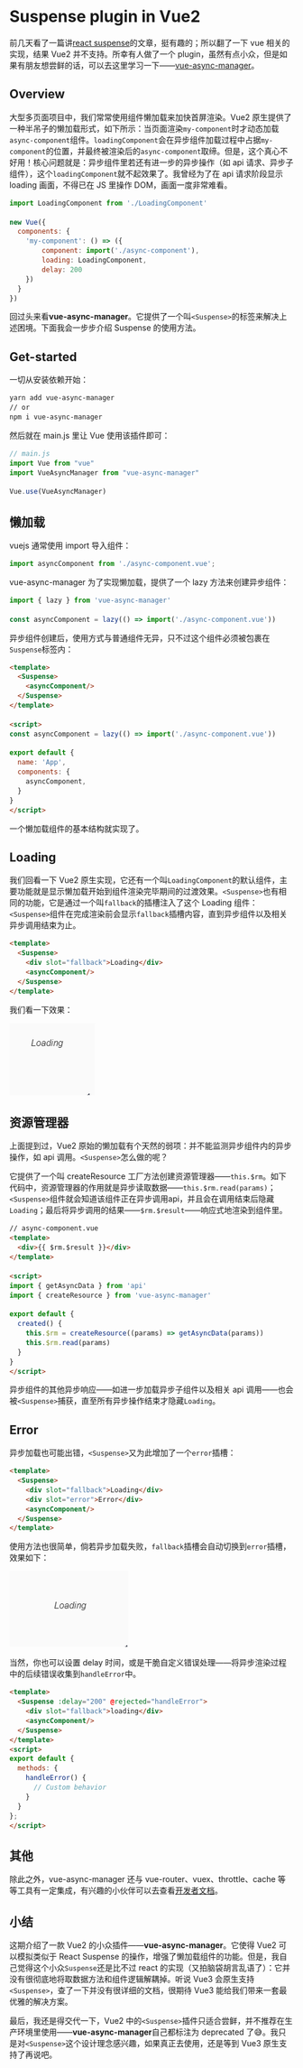 # Suspense plugin in Vue2

前几天看了一篇讲[react suspense][0]的文章，挺有趣的；所以翻了一下 vue 相关的实现，结果 Vue2 并不支持。所幸有人做了一个 plugin，虽然有点小众，但是如果有朋友想尝鲜的话，可以去这里学习一下——[vue-async-manager][1]。

## Overview

大型多页面项目中，我们常常使用组件懒加载来加快首屏渲染。Vue2 原生提供了一种半吊子的懒加载形式，如下所示：当页面渲染`my-component`时才动态加载`async-component`组件。`loadingComponent`会在异步组件加载过程中占据`my-component`的位置，并最终被渲染后的`async-component`取缔。但是，这个真心不好用！核心问题就是：异步组件里若还有进一步的异步操作（如 api 请求、异步子组件），这个`loadingComponent`就不起效果了。我曾经为了在 api 请求阶段显示 loading 画面，不得已在 JS 里操作 DOM，画面一度非常难看。

```javascript
import LoadingComponent from './LoadingComponent'

new Vue({
  components: {
    'my-component': () => ({
        component: import('./async-component'),
        loading: LoadingComponent,
        delay: 200
    })
  }
})
```

回过头来看**vue-async-manager**。它提供了一个叫`<Suspense>`的标签来解决上述困境。下面我会一步步介绍 Suspense 的使用方法。

## Get-started

 一切从安装依赖开始：

```bash
yarn add vue-async-manager
// or
npm i vue-async-manager
```

然后就在 main.js 里让 Vue 使用该插件即可：

```javascript
// main.js
import Vue from "vue"
import VueAsyncManager from "vue-async-manager"

Vue.use(VueAsyncManager)
```

## 懒加载

vuejs 通常使用 import 导入组件：

```javascript
import asyncComponent from './async-component.vue';
```

vue-async-manager 为了实现懒加载，提供了一个 lazy 方法来创建异步组件：

```javascript
import { lazy } from 'vue-async-manager'

const asyncComponent = lazy(() => import('./async-component.vue'))
```

异步组件创建后，使用方式与普通组件无异，只不过这个组件必须被包裹在`Suspense`标签内：

```html
<template>
  <Suspense>
    <asyncComponent/>
  </Suspense>
</template>

<script>
const asyncComponent = lazy(() => import('./async-component.vue'))

export default {
  name: 'App',
  components: {
    asyncComponent,
  }
}
</script>
```

一个懒加载组件的基本结构就实现了。

## Loading

我们回看一下 Vue2 原生实现，它还有一个叫`LoadingComponent`的默认组件，主要功能就是显示懒加载开始到组件渲染完毕期间的过渡效果。`<Suspense>`也有相同的功能，它是通过一个叫`fallback`的插槽注入了这个 Loading 组件：`<Suspense>`组件在完成渲染前会显示`fallback`插槽内容，直到异步组件以及相关异步调用结束为止。

```html
<template>
  <Suspense>
    <div slot="fallback">Loading</div>
    <asyncComponent/>
  </Suspense>
</template>
```

我们看一下效果：

![Loading][2]

## 资源管理器

上面提到过，Vue2 原始的懒加载有个天然的弱项：并不能监测异步组件内的异步操作，如 api 调用。`<Suspense>`怎么做的呢？

它提供了一个叫 createResource 工厂方法创建资源管理器——`this.$rm`。如下代码中，资源管理器的作用就是异步读取数据——`this.$rm.read(params)`；`<Suspense>`组件就会知道该组件正在异步调用api，并且会在调用结束后隐藏`Loading`；最后将异步调用的结果——`$rm.$result`——响应式地渲染到组件里。


```html
// async-component.vue
<template>
  <div>{{ $rm.$result }}</div>
</template>

<script>
import { getAsyncData } from 'api'
import { createResource } from 'vue-async-manager'

export default {
  created() {
    this.$rm = createResource((params) => getAsyncData(params))
    this.$rm.read(params)
  }
}
</script>
```

异步组件的其他异步响应——如进一步加载异步子组件以及相关 api 调用——也会被`<Suspense>`捕获，直至所有异步操作结束才隐藏`Loading`。

## Error

异步加载也可能出错，`<Suspense>`又为此增加了一个`error`插槽：

```html
<template>
  <Suspense>
    <div slot="fallback">Loading</div>
    <div slot="error">Error</div>
    <asyncComponent/>
  </Suspense>
</template>
```

使用方法也很简单，倘若异步加载失败，`fallback`插槽会自动切换到`error`插槽，效果如下：

![Error][3]

当然，你也可以设置 delay 时间，或是干脆自定义错误处理——将异步渲染过程中的后续错误收集到`handleError`中。

```html
<template>
  <Suspense :delay="200" @rejected="handleError">
    <div slot="fallback">loading</div>
    <asyncComponent/>
  </Suspense>
</template>
<script>
export default {
  methods: {
    handleError() {
      // Custom behavior
    }
  }
};
</script>
```

## 其他

除此之外，vue-async-manager 还与 vue-router、vuex、throttle、cache 等等工具有一定集成，有兴趣的小伙伴可以去查看[开发者文档][1]。


## 小结

这期介绍了一款 Vue2
的小众插件——**vue-async-manager**。它使得 Vue2 可以模拟类似于 React Suspense 的操作，增强了懒加载组件的功能。但是，我自己觉得这个小众`Suspense`还是比不过 react 的实现（又拍脑袋胡言乱语了）：它并没有很彻底地将取数据方法和组件逻辑解耦掉。听说 Vue3 会原生支持`<Suspense>`，查了一下并没有很详细的文档，很期待 Vue3 能给我们带来一套最优雅的解决方案。

最后，我还是得交代一下，Vue2 中的`<Suspense>`插件只适合尝鲜，并不推荐在生产环境里使用——**vue-async-manager**自己都标注为 deprecated 了😅。我只是对`<Suspense>`这个设计理念感兴趣，如果真正去使用，还是等到 Vue3 原生支持了再说吧。


[0]: https://dmitripavlutin.com/orthogonal-react-components/
[1]: https://github.com/shuidi-fed/vue-async-manager
[2]: ./img/loading.gif
[3]: ./img/error.gif
